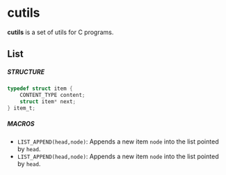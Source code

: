 # cutils #

**cutils** is a set of utils for C programs.

## List ##

##### STRUCTURE #####

```C
typedef struct item {
    CONTENT_TYPE content;
    struct item* next;
} item_t;
```

##### MACROS #####

- `LIST_APPEND(head,node)`: Appends a new item `node` into the list pointed by `head`.
- `LIST_APPEND(head,node)`: Appends a new item `node` into the list pointed by `head`.


    



